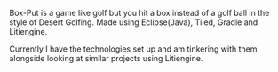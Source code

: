 Box-Put is a game like golf but you hit a box instead of a golf ball in the style of Desert Golfing. Made using Eclipse(Java), Tiled, Gradle and Litiengine.

Currently I have the technologies set up and am tinkering with them alongside looking at similar projects using Litiengine.
